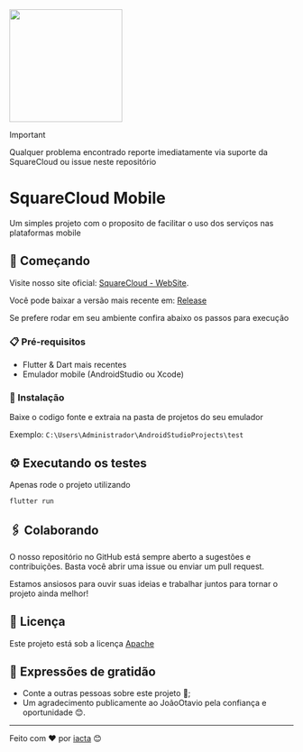 <img src="https://github.com/iacta/Square-Cloud-Android/blob/main/assets/images/squarecloud.gif" width=200px heigth=100px/>

> [!IMPORTANT]
> Qualquer problema encontrado reporte imediatamente via suporte da SquareCloud ou issue neste repositório

# SquareCloud Mobile
Um simples projeto com o proposito de facilitar o uso dos serviços nas plataformas mobile

## 🚀 Começando
Visite nosso site oficial: [SquareCloud - WebSite](https://squarecloud.app/).

Você pode baixar a versão mais recente em: [Release](releases/latest)

Se prefere rodar em seu ambiente confira abaixo os passos para execução

### 📋 Pré-requisitos

* Flutter & Dart mais recentes
* Emulador mobile (AndroidStudio ou Xcode)

### 🔧 Instalação

Baixe o codigo fonte e extraia na pasta de projetos do seu emulador

Exemplo: ``C:\Users\Administrador\AndroidStudioProjects\test``


## ⚙️ Executando os testes

Apenas rode o projeto utilizando
```cmd
flutter run
```

## 🖇️ Colaborando

O nosso repositório no GitHub está sempre aberto a sugestões e contribuições. Basta você abrir uma issue ou enviar um pull request.

Estamos ansiosos para ouvir suas ideias e trabalhar juntos para tornar o projeto ainda melhor!

## 📄 Licença

Este projeto está sob a licença [Apache](https://choosealicense.com/licenses/apache-2.0/)

## 🎁 Expressões de gratidão

* Conte a outras pessoas sobre este projeto 📢;
* Um agradecimento publicamente ao JoãoOtavio pela confiança e oportunidade 😊.


---
Feito com ❤️ por [iacta](https://www.github.com/iacta) 😊


